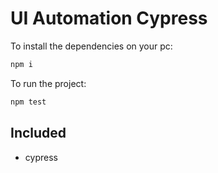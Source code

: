 # UI Automation Cypress

To install the dependencies on your pc:

```node.js
npm i
```
To run the project:

```node.js
npm test
```

## Included
* cypress


